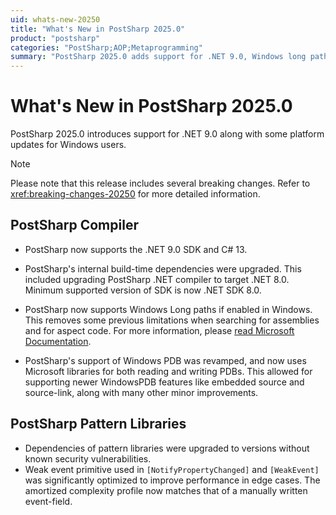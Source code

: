 ```yaml
---
uid: whats-new-20250
title: "What's New in PostSharp 2025.0"
product: "postsharp"
categories: "PostSharp;AOP;Metaprogramming"
summary: "PostSharp 2025.0 adds support for .NET 9.0, Windows long paths and improves support for Windows PDB."
---
```

# What's New in PostSharp 2025.0

PostSharp 2025.0 introduces support for .NET 9.0 along with some platform updates for Windows users.

> [!NOTE]
> Please note that this release includes several breaking changes. Refer to <xref:breaking-changes-20250> for more detailed information.

## PostSharp Compiler

* PostSharp now supports the .NET 9.0 SDK and C# 13.

* PostSharp's internal build-time dependencies were upgraded. This included upgrading PostSharp .NET compiler to target .NET 8.0. Minimum supported version of SDK is now .NET SDK 8.0.

* PostSharp now supports Windows Long paths if enabled in Windows. This removes some previous limitations when searching for assemblies and for aspect code. For more information, please [read Microsoft Documentation](https://learn.microsoft.com/en-us/windows/win32/fileio/maximum-file-path-limitation).

* PostSharp's support of Windows PDB was revamped, and now uses Microsoft libraries for both reading and writing PDBs. This allowed for supporting newer WindowsPDB features like embedded source and source-link, along with many other minor improvements.

## PostSharp Pattern Libraries

* Dependencies of pattern libraries were upgraded to versions without known security vulnerabilities.
* Weak event primitive used in `[NotifyPropertyChanged]` and `[WeakEvent]` was significantly optimized to improve performance in edge cases. The amortized complexity profile now matches that of a manually written event-field.